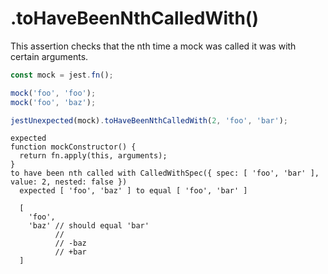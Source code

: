 # .toHaveBeenNthCalledWith()

This assertion checks that the nth time a mock was called it was with certain arguments.

```js
const mock = jest.fn();

mock('foo', 'foo');
mock('foo', 'baz');

jestUnexpected(mock).toHaveBeenNthCalledWith(2, 'foo', 'bar');
```

```output
expected
function mockConstructor() {
  return fn.apply(this, arguments);
}
to have been nth called with CalledWithSpec({ spec: [ 'foo', 'bar' ], value: 2, nested: false })
  expected [ 'foo', 'baz' ] to equal [ 'foo', 'bar' ]

  [
    'foo',
    'baz' // should equal 'bar'
          //
          // -baz
          // +bar
  ]
```
